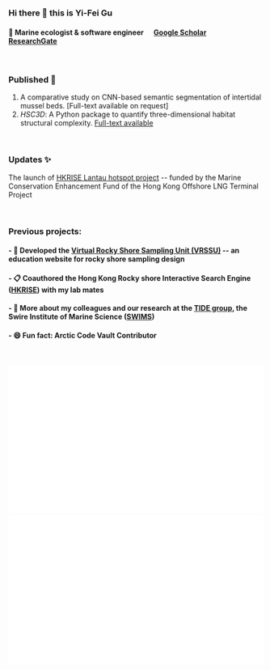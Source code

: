 
### Hi there 👋 this is Yi-Fei Gu

#### 🐚 Marine ecologist & software engineer &nbsp;&nbsp;&nbsp;&nbsp; [Google Scholar](https://scholar.google.com/citations?user=LhIfgRYAAAAJ&hl=en) &nbsp;&nbsp;&nbsp;&nbsp; [ResearchGate](https://www.researchgate.net/profile/Yi-Fei-Gu)

<br>

### Published 📑
1. A comparative study on CNN-based semantic segmentation of intertidal mussel beds. [Full-text available on request]
2. <i>HSC3D</i>: A Python package to quantify three-dimensional habitat structural complexity. [Full-text available](https://besjournals.onlinelibrary.wiley.com/doi/10.1111/2041-210X.14305)


<br>

### Updates ✨
The launch of [HKRISE Lantau hotspot project](https://hkrise-lantau.vercel.app/#/) -- funded by the Marine Conservation Enhancement Fund of the Hong Kong Offshore LNG Terminal Project


<br>

### Previous projects: 
#### - 🔭 Developed the [Virtual Rocky Shore Sampling Unit (VRSSU)](https://vrssu.vercel.app/#/) -- an education website for rocky shore sampling design
#### - 📋 Coauthored the Hong Kong Rocky shore Interactive Search Engine ([HKRISE](https://hkrise.vercel.app/#/)) with my lab mates
#### - 👯 More about my colleagues and our research at the [TIDE group](https://www.tidehku.com/), the Swire Institute of Marine Science ([SWIMS](https://www.swims.hku.hk/))
#### - 😄 Fun fact: Arctic Code Vault Contributor

<br />

<!--
![Top Langs](https://github-readme-stats.vercel.app/api/top-langs/?username=Vicellken&layout=compact&count_private=true) -->

![](https://github.com/Vicellken/github-stats/blob/master/generated/overview.svg)
![](https://github.com/Vicellken/github-stats/blob/master/generated/languages.svg)



<!--
**Vicellken/Vicellken** is a ✨ _special_ ✨ repository because its `README.md` (this file) appears on your GitHub profile.

Here are some ideas to get you started:

- 🔭 I’m currently working on ...
- 🌱 I’m currently learning ...
- 👯 I’m looking to collaborate on ...
- 🤔 I’m looking for help with ...
- 💬 Ask me about ...
- 📫 How to reach me: ...
- 😄 Pronouns: ...
- ⚡ Fun fact: ...
-->
